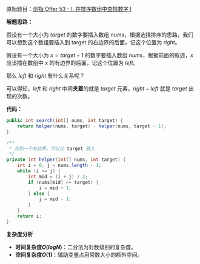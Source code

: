 原始题目：[剑指 Offer 53 - I. 在排序数组中查找数字 I](https://leetcode-cn.com/problems/zai-pai-xu-shu-zu-zhong-cha-zhao-shu-zi-lcof/)

**解题思路：**

假设有一个大小为 $target$ 的数字要插入数组 $nums$，根据选择排序的思路，我们可以想到这个数组要插入到 target 的右边界的后面，记这个位置为 $right$。

假设有一个大小为 $x = target-1$ 的数字要插入数组 $nums$，根据前面的叙述，$x$ 应该插在数组中 x 的有边界的后面，记这个位置为 $left$。

那么 $left$ 和 $right$ 有什么关系呢？

可以得知，$left$ 和 $right$ 中间**夹着**的就是 $target$ 元素，$right - left$ 就是 $target$ 出现的次数。

**代码：**

```java
public int search(int[] nums, int target) {
    return helper(nums, target) - helper(nums, target - 1);
}

/**
 * 找到一个右边界，可以让 target 插入
 */
private int helper(int[] nums, int target) {
    int i = 0, j = nums.length - 1;
    while (i <= j) {
        int mid = (i + j) / 2;
        if (nums[mid] <= target) {
            i = mid + 1;
        } else {
            j = mid - 1;
        }
    }
    return i;
}
```

**复杂度分析**

- **时间复杂度$O(logN)$**：二分法为对数级别的复杂度。
- **空间复杂度$O(1)$**：辅助变量占用常数大小的额外空间。
